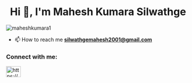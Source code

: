 <h1 align="center">Hi 👋, I'm Mahesh Kumara Silwathge</h1>
<p align="left"> <img src="https://komarev.com/ghpvc/?username=maheshkumara1&label=Profile%20views&color=0e75b6&style=flat" alt="maheshkumara1" /> </p>

- 📫 How to reach me **silwathgemahesh2001@gmail.com**

<h3 align="left">Connect with me:</h3>
<p align="left">
<a href="https://fb.com/https://www.facebook.com/profile.php?id=100078370993057&mibextid=zbwkwl" target="blank"><img align="center" src="https://raw.githubusercontent.com/rahuldkjain/github-profile-readme-generator/master/src/images/icons/Social/facebook.svg" alt="https://www.facebook.com/profile.php?id=100078370993057&mibextid=zbwkwl" height="30" width="40" /></a>
</p>
